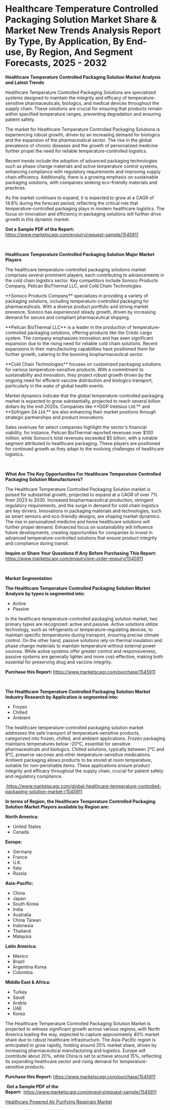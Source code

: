 <p><h1>Healthcare Temperature Controlled Packaging Solution Market Share & Market New Trends Analysis Report By Type, By Application, By End-use, By Region, And Segment Forecasts, 2025 - 2032</h1></p><p><strong>Healthcare Temperature Controlled Packaging Solution Market Analysis and Latest Trends</strong></p>
<p><p>Healthcare Temperature Controlled Packaging Solutions are specialized systems designed to maintain the integrity and efficacy of temperature-sensitive pharmaceuticals, biologics, and medical devices throughout the supply chain. These solutions are crucial for ensuring that products remain within specified temperature ranges, preventing degradation and ensuring patient safety.</p><p>The market for Healthcare Temperature Controlled Packaging Solutions is experiencing robust growth, driven by an increasing demand for biologics and the expansion of the pharmaceutical sector. The rise in the global prevalence of chronic diseases and the growth of personalized medicine further propel the need for reliable temperature-controlled logistics.</p><p>Recent trends include the adoption of advanced packaging technologies such as phase change materials and active temperature control systems, enhancing compliance with regulatory requirements and improving supply chain efficiency. Additionally, there is a growing emphasis on sustainable packaging solutions, with companies seeking eco-friendly materials and practices.</p><p>As the market continues to expand, it is expected to grow at a CAGR of 14.8% during the forecast period, reflecting the critical role that temperature-controlled packaging plays in modern healthcare logistics. The focus on innovation and efficiency in packaging solutions will further drive growth in this dynamic market.</p></p>
<p><strong>Get a Sample PDF of the Report:&nbsp;</strong> <a href="https://www.marketscagr.com/enquiry/request-sample/1545911?utm_campaign=2635&utm_medium=2&utm_source=Github&utm_content=ia&utm_term=04032025&utm_id=healthcare-temperature-controlled-packaging-solution">https://www.marketscagr.com/enquiry/request-sample/1545911</a></p>
<p>&nbsp;</p>
<p><strong>Healthcare Temperature Controlled Packaging Solution Major Market Players</strong></p>
<p><p>The healthcare temperature-controlled packaging solutions market comprises several prominent players, each contributing to advancements in the cold chain logistics sector. Key competitors include Sonoco Products Company, Pelican BioThermal LLC, and Cold Chain Technologies.</p><p>**Sonoco Products Company** specializes in providing a variety of packaging solutions, including temperature-controlled packaging for pharmaceuticals. With a diverse product portfolio and strong market presence, Sonoco has experienced steady growth, driven by increasing demand for secure and compliant pharmaceutical shipping.</p><p>**Pelican BioThermal LLC** is a leader in the production of temperature-controlled packaging solutions, offering products like the Crēdo cargo system. The company emphasizes innovation and has seen significant expansion due to the rising need for reliable cold chain solutions. Recent expansions in their manufacturing capabilities have positioned them for further growth, catering to the booming biopharmaceutical sector.</p><p>**Cold Chain Technologies** focuses on customized packaging solutions for various temperature-sensitive products. With a commitment to sustainability and innovation, they project robust growth driven by the ongoing need for efficient vaccine distribution and biologics transport, particularly in the wake of global health events.</p><p>Market dynamics indicate that the global temperature-controlled packaging market is expected to grow substantially, projected to reach several billion dollars by the mid-2020s. Companies like **DGP Intelsius Ltd.** and **Sofrigam SA Ltd.** are also enhancing their market positions through strategic partnerships and product innovations.</p><p>Sales revenues for select companies highlight the sector's financial viability; for instance, Pelican BioThermal reported revenues over $100 million, while Sonoco’s total revenues exceeded $5 billion, with a notable segment attributed to healthcare packaging. These players are positioned for continued growth as they adapt to the evolving challenges of healthcare logistics.</p></p>
<p>&nbsp;</p>
<p><strong>What Are The Key Opportunities For Healthcare Temperature Controlled Packaging Solution Manufacturers?</strong></p>
<p><p>The Healthcare Temperature Controlled Packaging Solution market is poised for substantial growth, projected to expand at a CAGR of over 7% from 2023 to 2030. Increased biopharmaceutical production, stringent regulatory requirements, and the surge in demand for cold chain logistics are key drivers. Innovations in packaging materials and technologies, such as smart sensors and eco-friendly designs, are shaping market dynamics. The rise in personalized medicine and home healthcare solutions will further propel demand. Enhanced focus on sustainability will influence future developments, creating opportunities for companies to invest in advanced temperature-controlled solutions that ensure product integrity and compliance during transit.</p></p>
<p><strong>Inquire or Share Your Questions If Any Before Purchasing This Report:</strong> <a href="https://www.marketscagr.com/enquiry/pre-order-enquiry/1545911?utm_campaign=2635&utm_medium=2&utm_source=Github&utm_content=ia&utm_term=04032025&utm_id=healthcare-temperature-controlled-packaging-solution">https://www.marketscagr.com/enquiry/pre-order-enquiry/1545911</a></p>
<p>&nbsp;</p>
<p><strong>Market Segmentation</strong></p>
<p><strong>The Healthcare Temperature Controlled Packaging Solution Market Analysis by types is segmented into:</strong></p>
<p><ul><li>Active</li><li>Passive</li></ul></p>
<p><p>In the healthcare temperature-controlled packaging solution market, two primary types are recognized: active and passive. Active solutions utilize technology, such as refrigerants or temperature-regulating devices, to maintain specific temperatures during transport, ensuring precise climate control. On the other hand, passive solutions rely on thermal insulation and phase change materials to maintain temperature without external power sources. While active systems offer greater control and responsiveness, passive systems are generally lighter and more cost-effective, making both essential for preserving drug and vaccine integrity.</p></p>
<p><strong>Purchase this Report:&nbsp;</strong><a href="https://www.marketscagr.com/purchase/1545911?utm_campaign=2635&utm_medium=2&utm_source=Github&utm_content=ia&utm_term=04032025&utm_id=healthcare-temperature-controlled-packaging-solution">https://www.marketscagr.com/purchase/1545911</a></p>
<p>&nbsp;</p>
<p><strong>The Healthcare Temperature Controlled Packaging Solution Market Industry Research by Application is segmented into:</strong></p>
<p><ul><li>Frozen</li><li>Chilled</li><li>Ambient</li></ul></p>
<p><p>The healthcare temperature-controlled packaging solution market addresses the safe transport of temperature-sensitive products, categorized into frozen, chilled, and ambient applications. Frozen packaging maintains temperatures below -20°C, essential for sensitive pharmaceuticals and biologics. Chilled solutions, typically between 2°C and 8°C, preserve vaccines and other temperature-sensitive medications. Ambient packaging allows products to be stored at room temperature, suitable for non-perishable items. These applications ensure product integrity and efficacy throughout the supply chain, crucial for patient safety and regulatory compliance.</p></p>
<p><a href="https://www.marketscagr.com/global-healthcare-temperature-controlled-packaging-solution-market-r1545911?utm_campaign=2635&utm_medium=2&utm_source=Github&utm_content=ia&utm_term=04032025&utm_id=healthcare-temperature-controlled-packaging-solution">&nbsp;https://www.marketscagr.com/global-healthcare-temperature-controlled-packaging-solution-market-r1545911</a></p>
<p><strong>In terms of Region, the Healthcare Temperature Controlled Packaging Solution Market Players available by Region are:</strong></p>
<p>
    <p> <strong> North America: </strong>
        <ul>
            <li>United States</li>
            <li>Canada</li>
        </ul>
        </p> 
    <p> <strong> Europe: </strong>
        <ul>
            <li>Germany</li>
            <li>France</li>
            <li>U.K.</li>
            <li>Italy</li>
            <li>Russia</li>
        </ul>
        </p> 
    <p> <strong> Asia-Pacific: </strong>
        <ul>
            <li>China</li>
            <li>Japan</li>
            <li>South Korea</li>
            <li>India</li>
            <li>Australia</li>
            <li>China Taiwan</li>
            <li>Indonesia</li>
            <li>Thailand</li>
            <li>Malaysia</li>
        </ul>
        </p> 
    <p> <strong> Latin America: </strong>
        <ul>
            <li>Mexico</li>
            <li>Brazil</li>
            <li>Argentina Korea</li>
            <li>Colombia</li>
        </ul>
        </p> 
    <p> <strong> Middle East & Africa: </strong>
        <ul>
            <li>Turkey</li>
            <li>Saudi</li>
            <li>Arabia</li>
            <li>UAE</li>
            <li>Korea</li>
        </ul>
    </p>
    </p>
<p><p>The Healthcare Temperature Controlled Packaging Solution Market is projected to witness significant growth across various regions, with North America leading the way, expected to capture approximately 40% market share due to robust healthcare infrastructure. The Asia-Pacific region is anticipated to grow rapidly, holding around 25% market share, driven by increasing pharmaceutical manufacturing and logistics. Europe will contribute about 20%, while China is set to achieve around 15%, reflecting its expanding healthcare sector and rising demand for temperature-sensitive products.</p></p>
<p><strong>Purchase this Report: </strong><a href="https://www.marketscagr.com/purchase/1545911?utm_campaign=2635&utm_medium=2&utm_source=Github&utm_content=ia&utm_term=04032025&utm_id=healthcare-temperature-controlled-packaging-solution">https://www.marketscagr.com/purchase/1545911</a></p>
<p>&nbsp;<strong>Get a Sample PDF of the Report:&nbsp;&nbsp;</strong><a href="https://www.marketscagr.com/enquiry/request-sample/1545911?utm_campaign=2635&utm_medium=2&utm_source=Github&utm_content=ia&utm_term=04032025&utm_id=healthcare-temperature-controlled-packaging-solution">https://www.marketscagr.com/enquiry/request-sample/1545911</a></p>
<p><strong></strong></p>
<p><p><a href="https://github.com/lizamflotow/Market-Research-Report-List-1/blob/main/healthcare-powered-air-purifying-respirato-market.md?utm_campaign=2635&utm_medium=2&utm_source=Github&utm_content=ia&utm_term=04032025&utm_id=healthcare-temperature-controlled-packaging-solution">Healthcare Powered Air Purifying Respirato Market</a></p></p>